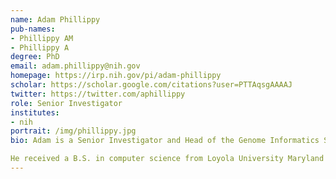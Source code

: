 ```yaml
---
name: Adam Phillippy
pub-names:
- Phillippy AM
- Phillippy A
degree: PhD
email: adam.phillippy@nih.gov
homepage: https://irp.nih.gov/pi/adam-phillippy
scholar: https://scholar.google.com/citations?user=PTTAqsgAAAAJ
twitter: https://twitter.com/aphillippy
role: Senior Investigator
institutes:
- nih
portrait: /img/phillippy.jpg
bio: Adam is a Senior Investigator and Head of the Genome Informatics Section at the National Human Genome Research Institute (NHGRI). His lab develops efficient computational methods for analyzing DNA sequencing data, including tools for genome assembly, alignment, clustering, forensics, and metagenomics. He is a co-founder of the Telomere-to-Telomere Consortium and Vertebrate Genomes Project, which seek to enable the complete and gapless assembly of human and all other vertebrate genomes.

He received a B.S. in computer science from Loyola University Maryland in 2002, where he was advised by Dr. Arthur Delcher. He first worked as a bioinformatics engineer at The Institute for Genomic Research (TIGR) with Dr. Mihai Pop, and later received a Ph.D. in computer science from the University of Maryland in 2010 with Dr. Steven Salzberg. After graduate school he led a bioinformatics group at the National Bioforensics Analysis Center before joining NHGRI in 2015. In 2019, he was awarded tenure by the NIH and received the U.S. Presidential Early Career Award for Scientists and Engineers.
---
```

